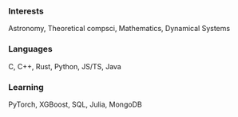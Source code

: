 ### Interests
Astronomy, Theoretical compsci, Mathematics, Dynamical Systems

### Languages
C, C++, Rust, Python, JS/TS, Java

### Learning
PyTorch, XGBoost, SQL, Julia, MongoDB
